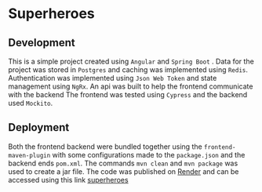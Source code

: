  # Superheroes
 
## Development
This is a simple project created using `Angular` and `Spring Boot` . Data for the project was
stored in `Postgres` and caching was implemented using `Redis`. Authentication was implemented using
`Json Web Token` and state management using `NgRx`. An api was built to help the frontend communicate with 
the backend The frontend was tested using `Cypress` and the backend  used `Mockito`.

## Deployment
Both the frontend backend were bundled together using the `frontend-maven-plugin` with some configurations
made to the `package.json`  and the backend ends `pom.xml`. The commands `mvn clean` and `mvn package`
was used to create a jar file. The code was published on [Render](https://render.com) and can be accessed using
this link [superheroes](https://superheroes-qn46.onrender.com)